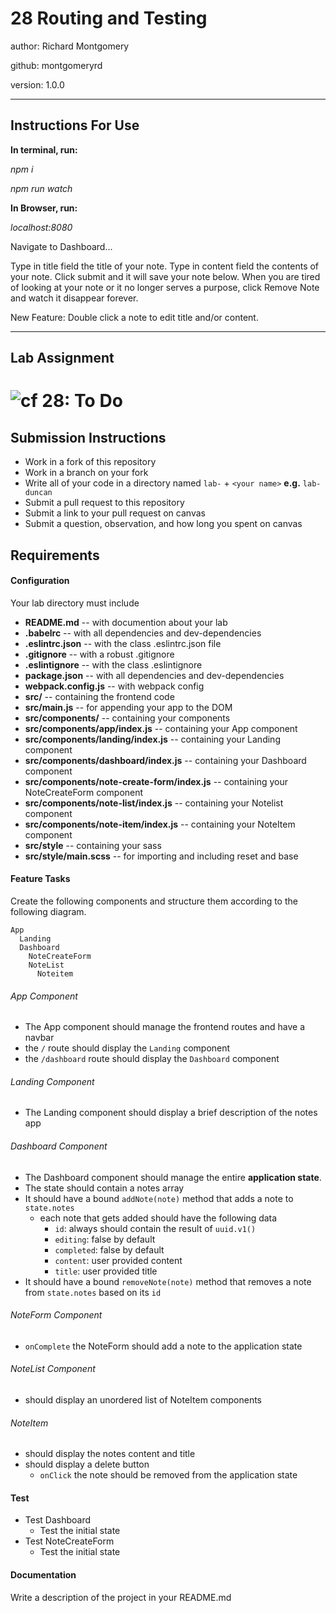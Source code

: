 <h1>28 Routing and Testing</h1>

author: Richard Montgomery

github: montgomeryrd

version: 1.0.0

<hr>

<h2>Instructions For Use</h2>

<strong>In terminal, run:</strong>

<em>npm i

npm run watch</em>

<strong>In Browser, run:</strong>

<em>localhost:8080</em>

Navigate to Dashboard...

Type in title field the title of your note. Type in content field the contents of your note. Click submit and it will save your note below. When you are tired of looking at your note or it no longer serves a purpose, click Remove Note and watch it disappear forever.

New Feature: Double click a note to edit title and/or content.

<hr>

<h2>Lab Assignment</h2>

![cf](http://i.imgur.com/7v5ASc8.png) 28: To Do
===

## Submission Instructions
  * Work in a fork of this repository
  * Work in a branch on your fork
  * Write all of your code in a directory named `lab-` + `<your name>` **e.g.** `lab-duncan`
  * Submit a pull request to this repository
  * Submit a link to your pull request on canvas
  * Submit a question, observation, and how long you spent on canvas  

## Requirements  
#### Configuration  
Your lab directory must include  
* **README.md** -- with documention about your lab
* **.babelrc** -- with all dependencies and dev-dependencies 
* **.eslintrc.json** -- with the class .eslintrc.json file
* **.gitignore** -- with a robust .gitignore
* **.eslintignore** -- with the class .eslintignore
* **package.json** -- with all dependencies and dev-dependencies 
* **webpack.config.js** -- with webpack config
* **src/** -- containing the frontend code
* **src/main.js** -- for appending your app to the DOM
* **src/components/** -- containing your components
* **src/components/app/index.js** -- containing your App component
* **src/components/landing/index.js** -- containing your Landing component
* **src/components/dashboard/index.js** -- containing your Dashboard component
* **src/components/note-create-form/index.js** -- containing your NoteCreateForm component
* **src/components/note-list/index.js** -- containing your Notelist component
* **src/components/note-item/index.js** -- containing your NoteItem component
* **src/style** -- containing your sass
* **src/style/main.scss** -- for importing and including reset and base

 
#### Feature Tasks 
Create the following components and structure them according to the following diagram.  
``` 
App
  Landing
  Dashboard
    NoteCreateForm
    NoteList
      Noteitem
```
###### App Component
* The App component should manage the frontend routes and have a navbar
* the `/` route should display the `Landing` component
* the `/dashboard` route should display the `Dashboard` component

###### Landing Component
* The Landing component should display a brief description of the notes app

###### Dashboard Component 
* The Dashboard component should manage the entire **application state**. 
* The state should contain a notes array
* It should have a bound `addNote(note)` method that adds a note to `state.notes`
  * each note that gets added should have the following data
    * `id`: always should contain the result of `uuid.v1()`
    * `editing`: false by default
    * `completed`: false by default
    * `content`: user provided content
    * `title`: user provided title
* It should have a bound `removeNote(note)` method that removes a note from `state.notes` based on its `id`

###### NoteForm Component
* `onComplete` the NoteForm should add a note to the application state

###### NoteList Component 
* should display an unordered list of NoteItem components

###### NoteItem
* should display the notes content and title
* should display a delete button
  * `onClick` the note should be removed from the application state

#### Test
* Test Dashboard
  * Test the initial state
* Test NoteCreateForm
  * Test the initial state

####  Documentation  
Write a description of the project in your README.md
